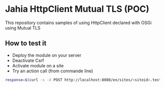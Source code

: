 # Jahia HttpClient Mutual TLS (POC)

This repository contains samples of using HttpClient declared with OSGi using Mutual TLS

## How to test it

- Deploy the module on your server
- Deactivate Csrf
- Activate module on a site
- Try an action call (from commande line)

```bash 
response=$(curl -s -X POST http://localhost:8080/en/sites/<siteid>.testHttpClientWithMutualTLS.do -H 'accept: application/json') && echo $response
```
